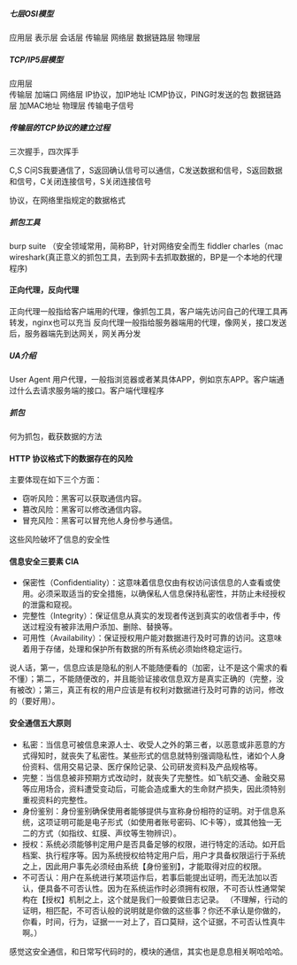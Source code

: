 


##### 七层OSI模型
应用层
表示层
会话层
传输层
网络层
数据链路层
物理层

##### TCP/IP5层模型
应用层  
传输层   加端口
网络层   IP协议，加IP地址   ICMP协议，PING时发送的包
数据链路层   加MAC地址
物理层   传输电子信号


##### 传输层的TCP协议的建立过程
三次握手，四次挥手

C,S
C问S我要通信了，S返回确认信号可以通信，C发送数据和信号，S返回数据和信号，C关闭连接信号，S关闭连接信号

协议，在网络里指规定的数据格式

##### 抓包工具
burp  suite （安全领域常用，简称BP，针对网络安全而生    fiddler   charles（mac    wireshark(真正意义的抓包工具，去到网卡去抓取数据的，BP是一个本地的代理程序)


#### 正向代理，反向代理
正向代理一般指给客户端用的代理，像抓包工具，客户端先访问自己的代理工具再转发，nginx也可以充当
反向代理一般指给服务器端用的代理，像网关，接口发送后，服务器端先到达网关，网关再分发


##### UA介绍 
User Agent 用户代理，一般指浏览器或者某具体APP，例如京东APP。客户端通过什么去请求服务端的接口。客户端代理程序

##### 抓包
何为抓包，截获数据的方法

#### HTTP 协议格式下的数据存在的风险
主要体现在如下三个方面：
+ 窃听风险：黑客可以获取通信内容。
+ 篡改风险：黑客可以修改通信内容。
+ 冒充风险：黑客可以冒充他人身份参与通信。

这些风险破坏了信息的安全性

#### 信息安全三要素 CIA
+ 保密性（Confidentiality）：这意味着信息仅由有权访问该信息的人查看或使用。必须采取适当的安全措施，以确保私人信息保持私密性，并防止未经授权的泄露和窥视。
+ 完整性（Integrity）：保证信息从真实的发现者传送到真实的收信者手中，传送过程没有被非法用户添加、删除、替换等。
+ 可用性（Availability）：保证授权用户能对数据进行及时可靠的访问。这意味着用于存储，处理和保护所有数据的所有系统必须始终稳定运行。

说人话，第一，信息应该是隐私的别人不能随便看的（加密，让不是这个需求的看不懂）；第二，不能随便改的，并且能验证接收信息双方是真实正确的（完整，没有被改）；第三，真正有权的用户应该是有权利对数据进行及时可靠的访问，修改的（要好用）。

#### 安全通信五大原则
+ 私密：当信息可被信息来源人士、收受人之外的第三者，以恶意或非恶意的方式得知时，就丧失了私密性。某些形式的信息就特别强调隐私性，诸如个人身份资料、信用交易记录、医疗保险记录、公司研发资料及产品规格等。
+ 完整：当信息被非预期方式改动时，就丧失了完整性。如飞航交通、金融交易等应用场合，资料遭受变动后，可能会造成重大的生命财产损失，因此须特别重视资料的完整性。
+ 身份鉴别：身份鉴别确保使用者能够提供与宣称身份相符的证明。对于信息系统，这项证明可能是电子形式（如使用者账号密码、IC卡等），或其他独一无二的方式（如指纹、虹膜、声纹等生物辨识）。
+ 授权：系统必须能够判定用户是否具备足够的权限，进行特定的活动。如开启档案、执行程序等。因为系统授权给特定用户后，用户才具备权限运行于系统之上，因此用户事先必须经由系统【身份鉴别】，才能取得对应的权限。
+ 不可否认：用户在系统进行某项运作后，若事后能提出证明，而无法加以否认，便具备不可否认性。因为在系统运作时必须拥有权限，不可否认性通常架构在【授权】机制之上，这个就是我们一般要做日志记录。 （不理解，行动的证明，相匹配，不可否认般的说明就是你做的这些事？你还不承认是你做的，你看，时间，行为，证据一一对上了，百口莫辩，这个证据，不可否认性真牛啊。）

感觉这安全通信，和日常写代码时的，模块的通信，其实也是息息相关啊哈哈哈。